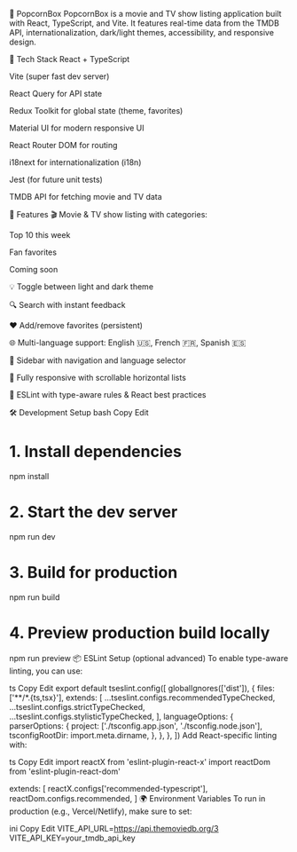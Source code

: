 🍿 PopcornBox
PopcornBox is a movie and TV show listing application built with React, TypeScript, and Vite. It features real-time data from the TMDB API, internationalization, dark/light themes, accessibility, and responsive design.

🚀 Tech Stack
React + TypeScript

Vite (super fast dev server)

React Query for API state

Redux Toolkit for global state (theme, favorites)

Material UI for modern responsive UI

React Router DOM for routing

i18next for internationalization (i18n)

Jest (for future unit tests)

TMDB API for fetching movie and TV data

🔧 Features
🎬 Movie & TV show listing with categories:

Top 10 this week

Fan favorites

Coming soon

💡 Toggle between light and dark theme

🔍 Search with instant feedback

❤️ Add/remove favorites (persistent)

🌐 Multi-language support: English 🇺🇸, French 🇫🇷, Spanish 🇪🇸

🧭 Sidebar with navigation and language selector

📱 Fully responsive with scrollable horizontal lists

🧪 ESLint with type-aware rules & React best practices

🛠️ Development Setup
bash
Copy
Edit
# 1. Install dependencies
npm install

# 2. Start the dev server
npm run dev

# 3. Build for production
npm run build

# 4. Preview production build locally
npm run preview
📦 ESLint Setup (optional advanced)
To enable type-aware linting, you can use:

ts
Copy
Edit
export default tseslint.config([
  globalIgnores(['dist']),
  {
    files: ['**/*.{ts,tsx}'],
    extends: [
      ...tseslint.configs.recommendedTypeChecked,
      ...tseslint.configs.strictTypeChecked,
      ...tseslint.configs.stylisticTypeChecked,
    ],
    languageOptions: {
      parserOptions: {
        project: ['./tsconfig.app.json', './tsconfig.node.json'],
        tsconfigRootDir: import.meta.dirname,
      },
    },
  },
])
Add React-specific linting with:

ts
Copy
Edit
import reactX from 'eslint-plugin-react-x'
import reactDom from 'eslint-plugin-react-dom'

extends: [
  reactX.configs['recommended-typescript'],
  reactDom.configs.recommended,
]
🌍 Environment Variables
To run in production (e.g., Vercel/Netlify), make sure to set:

ini
Copy
Edit
VITE_API_URL=https://api.themoviedb.org/3
VITE_API_KEY=your_tmdb_api_key
